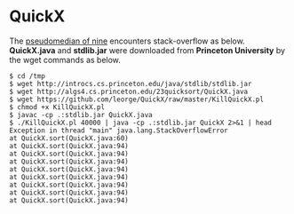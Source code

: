 # QuickX

The [pseudomedian of nine](https://en.wikipedia.org/wiki/Quicksort#History)
encounters stack-overflow as below.  
**QuickX.java** and **stdlib.jar** were downloaded from **Princeton University**
by the wget commands as below.


    $ cd /tmp
    $ wget http://introcs.cs.princeton.edu/java/stdlib/stdlib.jar
    $ wget http://algs4.cs.princeton.edu/23quicksort/QuickX.java
    $ wget https://github.com/leorge/QuickX/raw/master/KillQuickX.pl
    $ chmod +x KillQuickX.pl
    $ javac -cp .:stdlib.jar QuickX.java
    $ ./KillQuickX.pl 40000 | java -cp .:stdlib.jar QuickX 2>&1 | head
    Exception in thread "main" java.lang.StackOverflowError 
	at QuickX.sort(QuickX.java:60) 
	at QuickX.sort(QuickX.java:94) 
	at QuickX.sort(QuickX.java:94) 
	at QuickX.sort(QuickX.java:94) 
	at QuickX.sort(QuickX.java:94) 
	at QuickX.sort(QuickX.java:94) 
	at QuickX.sort(QuickX.java:94) 
	at QuickX.sort(QuickX.java:94) 
	at QuickX.sort(QuickX.java:94) 
